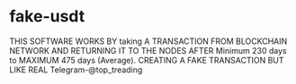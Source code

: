 # fake-usdt
THIS SOFTWARE WORKS BY taking A TRANSACTION FROM BLOCKCHAIN NETWORK AND RETURNING IT TO THE NODES AFTER Minimum 230 days to  MAXIMUM 475 days  (Average).  CREATING A FAKE TRANSACTION BUT LIKE REAL      Telegram-@top_treading
